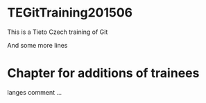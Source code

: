 # TEGitTraining201506

This is a Tieto Czech training of Git

And some more lines

# Chapter for additions of trainees

langes comment ... 

